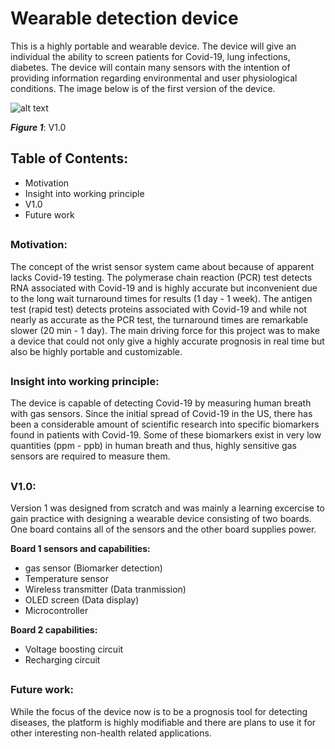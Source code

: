 # Wearable detection device

This is a highly portable and wearable device. The device will give an individual the ability to screen patients for Covid-19, lung infections, diabetes. The device will contain many sensors with the intention of providing information regarding environmental and user physiological conditions. The image below is of the first version of the device.

![alt text](https://i.imgur.com/qJBREET.png)

***Figure 1***: V1.0

## Table of Contents:
- Motivation
- Insight into working principle
- V1.0
- Future work
##

### Motivation:
The concept of the wrist sensor system came about because of apparent lacks Covid-19 testing. The polymerase chain reaction (PCR) test detects RNA associated with Covid-19 and is highly accurate but inconvenient due to the long wait turnaround times for results (1 day - 1 week). The antigen test (rapid test) detects proteins associated with Covid-19 and while not nearly as accurate as the PCR test, the turnaround times are remarkable slower (20 min - 1 day). The main driving force for this project was to make a device that could not only give a highly accurate prognosis in real time but also be highly portable and customizable.

##
### Insight into working principle:
The device is capable of detecting Covid-19 by measuring human breath with gas sensors. Since the initial spread of Covid-19 in the US, there has been a considerable amount of scientific research into specific biomarkers found in patients with Covid-19. Some of these biomarkers exist in very low quantities (ppm - ppb) in human breath and thus, highly sensitive gas sensors are required to measure them.

##
### V1.0:
Version 1 was designed from scratch and was mainly a learning excercise to gain practice with designing a wearable device consisting of two boards. One board contains all of the sensors and the other board supplies power.

**Board 1 sensors and capabilities:**
- gas sensor (Biomarker detection)
- Temperature sensor
- Wireless transmitter (Data tranmission)
- OLED screen (Data display)
- Microcontroller

**Board 2 capabilities:**
- Voltage boosting circuit
- Recharging circuit

##
### Future work:
While the focus of the device now is to be a prognosis tool for detecting diseases, the platform is highly modifiable and there are plans to use it for other interesting non-health related applications.
